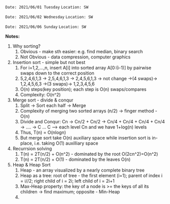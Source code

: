 `Date: 2021/06/01 Tuesday` 
`Location: SW`

`Date: 2021/06/02 Wednesday` 
`Location: SW`

`Date: 2021/06/06 Sunday` 
`Location: SW`

**Notes:**
1. Why sorting?
    1) Obvious - make sth easier: e.g. find median, binary search
    2) Not Obvious - data compression, computer graphics  
2. Insertion sort - simple but not best
     1) For i=1,2,...,n, insert A[i] into sorted array A[0:(i-1)] by pairwise swaps down to the correct position
     2) 5,2,4,6,1,3 -> 2,5,4,6,1,3 -> 2,4,5,6,1,3 -> not change ->(4 swaps)-> 1,2,4,5,6,3 ->(3 swaps)-> 1,2,3,4,5,6
     3) O(n) steps(key position); each step is O(n) swaps/compares
     4) Complexity: O(n^2)
3. Merge sort - divide & conqur
     1) Split -> Sort each half -> Merge
     2) Complexity of merging two sorted arrays (n/2) -> finger method - O(n)
     3) Divide and Conqur: Cn -> Cn/2 + Cn/2 -> Cn/4 + Cn/4 + Cn/4 + Cn/4 -> .... -> C ... C --> each level Cn and we have 1+log(n) levels
     4) Thus, T(n) = O(nlogn)
     5) But merge sort take O(n) auxiliary space while insertion sort is in-place, i.e. taking O(1) auxilliary space
5. Recurrsion solving 
     1) T(n) = 2T(n/2) + O(n^2) - dominated by the root O(2cn^2)=O(n^2)
     2) T(n) = 2T(n/2) + O(1) -  dominated by the leaves O(n)
6. Heap & Heap Sort
     1) Heap - an array visualized by a nearly complete binary tree
     2) Heap as a tree: root of tree - the first element (i=1); parent of index i = i//2; right child of i = 2i; left child of i = 2i+1
     3) Max-Heap property: the key of a node is >= the keys of all its children -> find maximum; opposite - Min-Heap
     4) 

